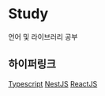 # Study
언어 및 라이브러리 공부
## 하이퍼링크
[Typescript](https://github.com/Aierse/Study/tree/main/TypeScript)
[NestJS](https://github.com/Aierse/Study/tree/main/TypeScript/nomadcoder/NestJS)
[ReactJS](https://github.com/Aierse/Study/tree/main/TypeScript/nomadcoder/react-for-beginner)
